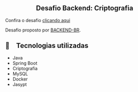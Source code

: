 <h2 align="center">
  Desafio Backend: Criptografia
</h2>

Confira o desafio [clicando aqui](./PROBLEM.md)

Desafio proposto por [BACKEND-BR](https://github.com/backend-br/desafios).

## :rocket: Tecnologias utilizadas

* Java
* Spring Boot
* Criptografia
* MySQL
* Docker
* Jasypt